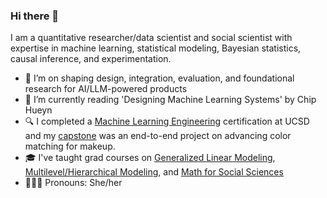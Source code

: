 ### Hi there 👋

I am a quantitative researcher/data scientist and social scientist with expertise in machine learning, statistical modeling, Bayesian statistics, causal inference, and experimentation.

- 🔭 I’m on shaping design, integration, evaluation, and foundational research for AI/LLM-powered products
- 🌱 I’m currently reading 'Designing Machine Learning Systems' by Chip Hueyn
- 🔍 I completed a [Machine Learning Engineering](https://github.com/ConstanzaSchibber/mec-mini-projects) certification at UCSD and my [capstone]([https://github.com/ConstanzaSchibber/capstone_colors](https://github.com/ConstanzaSchibber/capstone_colors/blob/main/README.md)) was an end-to-end project on advancing color matching for makeup. 
- 🎓 I've taught grad courses on [Generalized Linear Modeling](https://github.com/ConstanzaSchibber/Generalized-Linear-Models), [Multilevel/Hierarchical Modeling](https://github.com/ConstanzaSchibber/Teaching-MultilevelModeling), and [Math for Social Sciences](https://github.com/ConstanzaSchibber/Math-For-SocialScience)
- 👩🏻‍🔧 Pronouns: She/her
<!--
**ConstanzaSchibber/ConstanzaSchibber** is a ✨ _special_ ✨ repository because its `README.md` (this file) appears on your GitHub profile.

Here are some ideas to get you started:

- 🔭 I’m currently working on ...
- 🌱 I’m currently learning ...
- 👯 I’m looking to collaborate on ...
- 🤔 I’m looking for help with ...
- 💬 Ask me about ...
- 📫 How to reach me: ...
- 😄 Pronouns: ...
- ⚡ Fun fact: ...
-->
